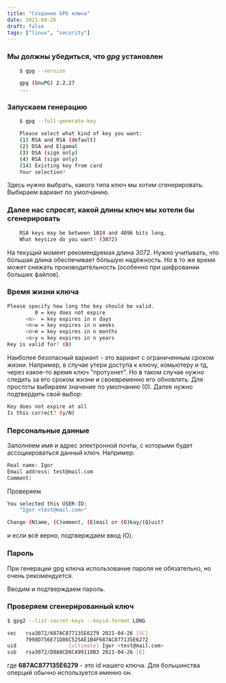 ```yaml
---
title: "Создание GPG ключа"
date: 2021-04-26
draft: false
tags: ["linux", "security"]
---
```


### Мы должны убедиться, что *gpg* установлен

```bash
    $ gpg --version

    gpg (GnuPG) 2.2.27
    ...
```

### Запускаем генерацию

```bash
    $ gpg --full-generate-key     

    Please select what kind of key you want:
    (1) RSA and RSA (default)
    (2) DSA and Elgamal
    (3) DSA (sign only)
    (4) RSA (sign only)
    (14) Existing key from card
    Your selection? 
```

Здесь нужно выбрать, какого типа ключ мы хотим сгенерировать. Выбираем вариант по умолчанию.

### Далее нас спросят, какой длины ключ мы хотели бы сгенерировать

```bash
    RSA keys may be between 1024 and 4096 bits long.
    What keysize do you want? (3072) 
```

На текущий момент рекомендуемая длина *3072*. Нужно учитывать, что бóльшая длина обеспечивает бóльшую надёжность. Но в то же время может снижать производительность (особенно при шифровании больших файлов).

### Время жизни ключа

```bash
Please specify how long the key should be valid.
         0 = key does not expire
      <n>  = key expires in n days
      <n>w = key expires in n weeks
      <n>m = key expires in n months
      <n>y = key expires in n years
Key is valid for? (0) 
```

Наиболее безопасный вариант - это вариант с ограниченным сроком жизни. Например, в случае утери доступа к ключу, комьютеру и тд, через какое-то время ключ "протухнет". Но в таком случае нужно следить за его сроком жизни и своевременно его обновлять. Для простоты выбираем значение по умолчанию (0).
Далее нужно подтвердить свой выбор:
```bash
Key does not expire at all
Is this correct? (y/N) 
```

### Персональные данные

Заполняем имя и адрес электронной почты, с которыми будет ассоциироваться данный ключ. Например:

```bash
Real name: Igor
Email address: test@mail.com
Comment: 
```
Проверяем

```bash
You selected this USER-ID:
    "Igor <test@mail.com>"

Change (N)ame, (C)omment, (E)mail or (O)kay/(Q)uit? 

```

и если всё верно, подтверждаем ввод (O).

### Пароль

При генерации gpg ключа использование пароля не обязательно, но очень рекомендуется.

Вводим и подтверждаем пароль.


### Проверяем сгенерированный ключ

```bash
$ gpg2 --list-secret-keys --keyid-format LONG

sec   rsa3072/687AC877135E6279 2021-04-26 [SC]
      7998D756E71D86C525AE1B4F687AC877135E6272
uid                 [ultimate] Igor <test@mail.com>
ssb   rsa3072/D8A0CD6CA99110B3 2021-04-26 [E]

```

где **687AC877135E6279** - это id нашего ключа. Для большинства оперций обычно используется именно он.